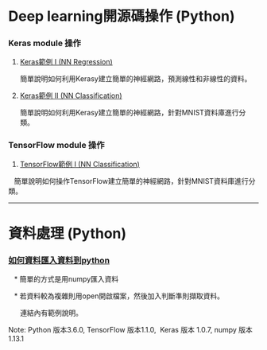 # Deep learning開源碼操作 (Python) 

### Keras module 操作
1. [Keras範例 I (NN Regression)](https://github.com/TommyHuang821/Note/blob/master/Keras/Keras%E7%AF%84%E4%BE%8B%20I.md)

    簡單說明如何利用Kerasy建立簡單的神經網路，預測線性和非線性的資料。


2. [Keras範例 II (NN Classification)](https://github.com/TommyHuang821/Note/blob/master/Keras/Keras%E7%AF%84%E4%BE%8B%20II%20(%E5%88%86%E9%A1%9E).md)

    簡單說明如何利用Kerasy建立簡單的神經網路，針對MNIST資料庫進行分類。

### TensorFlow module 操作
1. [TensorFlow範例 I (NN Classification)](https://github.com/TommyHuang821/Deep-Learning-API-example/blob/master/TensorFlow/TF%20%E7%AF%84%E4%BE%8B%20I%20(DNN%20Classification).md)

    簡單說明如何操作TensorFlow建立簡單的神經網路，針對MNIST資料庫進行分類。


----------------------------------------------------------------------------------------------------------------------------
# 資料處理 (Python)
### [如何資料匯入資料到python](https://github.com/TommyHuang821/Deep-Learning-API-example/blob/master/Data%20Process/loaddata.md)

    * 簡單的方式是用numpy匯入資料
   
    * 若資料較為複雜則用open開啟檔案，然後加入判斷準則擷取資料。
   
        連結內有範例說明。




Note: Python 版本3.6.0,  TensorFlow 版本1.1.0,  Keras 版本 1.0.7,  numpy 版本 1.13.1
